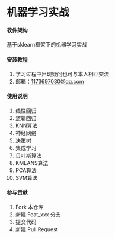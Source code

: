 # 机器学习实战

#### 软件架构
基于sklearn框架下的机器学习实战
#### 安装教程

1.  学习过程中出现疑问也可与本人相互交流
2.  邮箱：1173697030@qq.com

#### 使用说明

1.  线性回归
2.  逻辑回归
3.  KNN算法
4.  神经网络
5.  决策树
6.  集成学习
7.  贝叶斯算法
8.  KMEANS算法
9.  PCA算法
10. SVM算法

#### 参与贡献

1.  Fork 本仓库
2.  新建 Feat_xxx 分支
3.  提交代码
4.  新建 Pull Request

